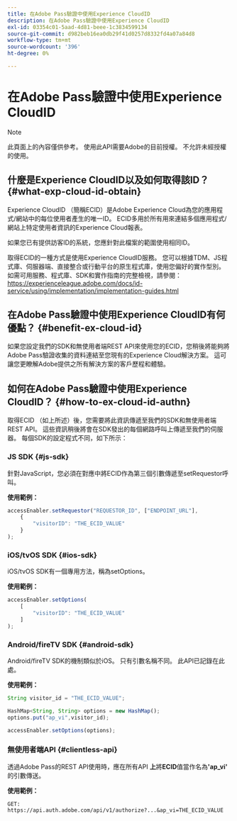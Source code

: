 ```yaml
---
title: 在Adobe Pass驗證中使用Experience CloudID
description: 在Adobe Pass驗證中使用Experience CloudID
exl-id: 03354c01-5aad-4d81-beee-1c3834599134
source-git-commit: d982beb16ea0db29f41d0257d8332fd4a07a84d8
workflow-type: tm+mt
source-wordcount: '396'
ht-degree: 0%

---
```


# 在Adobe Pass驗證中使用Experience CloudID

>[!NOTE]
>
>此頁面上的內容僅供參考。 使用此API需要Adobe的目前授權。 不允許未經授權的使用。

## 什麼是Experience CloudID以及如何取得該ID？ {#what-exp-cloud-id-obtain}

Experience CloudID （簡稱ECID）是Adobe Experience Cloud為您的應用程式/網站中的每位使用者產生的唯一ID。 ECID多用於所有用來連結多個應用程式/網站上特定使用者資訊的Experience Cloud報表。

如果您已有提供訪客ID的系統，您應針對此檔案的範圍使用相同ID。

取得ECID的一種方式是使用Experience CloudID服務。 您可以根據TDM、JS程式庫、伺服器端、直接整合或行動平台的原生程式庫，使用您偏好的實作型別。 如需可用服務、程式庫、SDK和實作指南的完整檢視，請參閱： <https://experienceleague.adobe.com/docs/id-service/using/implementation/implementation-guides.html>

## 在Adobe Pass驗證中使用Experience CloudID有何優點？ {#benefit-ex-cloud-id}

如果您設定我們的SDK和無使用者端REST API來使用您的ECID，您稍後將能夠將Adobe Pass驗證收集的資料連結至您現有的Experience Cloud解決方案。 這可讓您更瞭解Adobe提供之所有解決方案的客戶歷程和體驗。

## 如何在Adobe Pass驗證中使用Experience CloudID？ {#how-to-ex-cloud-id-authn}

取得ECID （如上所述）後，您需要將此資訊傳遞至我們的SDK和無使用者端REST API。 這些資訊稍後將會在SDK發出的每個網路呼叫上傳遞至我們的伺服器。 每個SDK的設定程式不同，如下所示：

### JS SDK {#js-sdk}

針對JavaScript，您必須在對應中將ECID作為第三個引數傳遞至setRequestor呼叫。

**使用範例：**

```JavaScript
accessEnabler.setRequestor("REQUESTOR_ID", ["ENDPOINT_URL"],
    {
        "visitorID": "THE_ECID_VALUE"
    }
);
```

### iOS/tvOS SDK {#ios-sdk}

iOS/tvOS SDK有一個專用方法，稱為setOptions。

**使用範例：**

```JavaScript
accessEnabler.setOptions(
    [
        "visitorID": "THE_ECID_VALUE"
    ]
);
```

### Android/fireTV SDK {#android-sdk}

Android/fireTV SDK的機制類似於iOS。 只有引數名稱不同。 此API已記錄在此處。

**使用範例：**

```JavaScript
String visitor_id = "THE_ECID_VALUE";

HashMap<String, String> options = new HashMap();
options.put("ap_vi",visitor_id);

accessEnabler.setOptions(options);
```

### 無使用者端API {#clientless-api}

透過Adobe Pass的REST API使用時，應在所有API **上**&#x200B;將&#x200B;**ECID**&#x200B;值當作名為&#x200B;**&#39;ap_vi&#39;**&#x200B;的引數傳送。

**使用範例：**

`GET: https://api.auth.adobe.com/api/v1/authorize?...&ap_vi=THE_ECID_VALUE`
